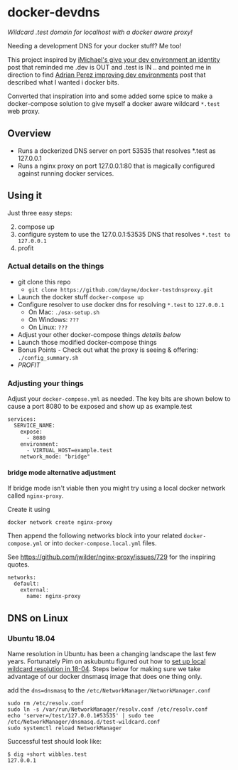 # docker-devdns

_Wildcard .test domain for localhost with a docker aware proxy!_

Needing a development DNS for your docker stuff? Me too! 

This project inspired by [iMichael's give your dev environment an identity](https://medium.com/@iMichael/give-your-dev-environment-an-identity-490bc25c9dd1) post that reminded me .dev is OUT and .test is IN .. and pointed me in direction to find [Adrian Perez improving dev environments](https://adrianperez.org/improving-dev-environments-all-the-http-things/) post that described what I wanted i docker bits.

Converted that inspiration into and some added some spice to make a docker-compose solution to give myself a docker aware wildcard `*.test` web proxy.

## Overview

* Runs a dockerized DNS server on port 53535 that resolves \*.test as 127.0.0.1
* Runs a nginx proxy on port 127.0.0.1:80 that is magically configured against
  running docker services.

## Using it
Just three easy steps:

2) compose up
1) configure system to use the 127.0.0.1:53535 DNS that resolves `*.test to 127.0.0.1`
3) profit

### Actual details on the things

* git clone this repo
  * `git clone https://github.com/dayne/docker-testdnsproxy.git`
* Launch the docker stuff `docker-compose up`
* Configure resolver to use docker dns for resolving `*.test` to `127.0.0.1`
  * On Mac:  `./osx-setup.sh` 
  * On Windows: `???`
  * On Linux: `???`
* Adjust your other docker-compose things _details below_
* Launch those modified docker-compose things
* Bonus Points - Check out what the proxy is seeing & offering: 
  `./config_summary.sh`
* _PROFIT_

### Adjusting your things

Adjust your `docker-compose.yml` as needed.  The key bits are shown below to
cause a port 8080 to be exposed and show up as example.test

```
services:
  SERVICE_NAME:
    expose:
      - 8080
    environment:
      - VIRTUAL_HOST=example.test
    network_mode: "bridge"
```

#### bridge mode alternative adjustment

If bridge mode isn't viable then you might try using a 
local docker network called `nginx-proxy`.  

Create it using 

`docker network create nginx-proxy`

Then append the following networks block into your related `docker-compose.yml` or into `docker-compose.local.yml` files.

See https://github.com/jwilder/nginx-proxy/issues/729 for the inspiring quotes.

```
networks:
  default:
    external:
      name: nginx-proxy
```

## DNS on Linux

### Ubuntu 18.04

Name resolution in Ubuntu has been a changing landscape the last few years.  Fortunately Pim on askubuntu figured out how to [set up local wildcard resolution in 18-04](https://askubuntu.com/questions/1029882/how-can-i-set-up-local-wildcard-127-0-0-1-domain-resolution-on-18-04). Steps below for making sure we take advantage of our docker dnsmasq image that does one thing only.

add the `dns=dnsmasq` to the `/etc/NetworkManager/NetworkManager.conf`

```
sudo rm /etc/resolv.conf 
sudo ln -s /var/run/NetworkManager/resolv.conf /etc/resolv.conf
echo 'server=/test/127.0.0.1#53535' | sudo tee /etc/NetworkManager/dnsmasq.d/test-wildcard.conf
sudo systemctl reload NetworkManager
```

Successful test should look like:
```
$ dig +short wibbles.test
127.0.0.1
```
